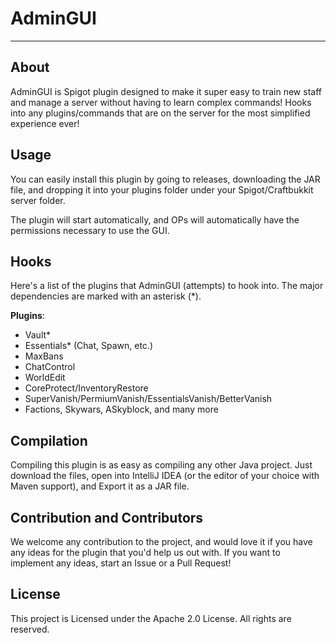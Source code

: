 # AdminGUI
---

## About
AdminGUI is Spigot plugin designed to make it super easy to train new staff and manage a server without having to learn complex commands! Hooks into any plugins/commands that are on the server for the most simplified experience ever!

## Usage
You can easily install this plugin by going to releases, downloading the JAR file, and dropping it into your plugins folder under your Spigot/Craftbukkit server folder.

The plugin will start automatically, and OPs will automatically have the permissions necessary to use the GUI.

## Hooks
Here's a list of the plugins that AdminGUI (attempts) to hook into. The major dependencies are marked with an asterisk (*).

**Plugins**:
- Vault*
- Essentials* (Chat, Spawn, etc.)
- MaxBans
- ChatControl
- WorldEdit
- CoreProtect/InventoryRestore
- SuperVanish/PermiumVanish/EssentialsVanish/BetterVanish
- Factions, Skywars, ASkyblock, and many more

## Compilation
Compiling this plugin is as easy as compiling any other Java project. Just download the files, open into IntelliJ IDEA (or the editor of your choice with Maven support), and Export it as a JAR file.

## Contribution and Contributors
We welcome any contribution to the project, and would love it if you have any ideas for the plugin that you'd help us out with. If you want to implement any ideas, start an Issue or a Pull Request!

## License
This project is Licensed under the Apache 2.0 License. All rights are reserved.
